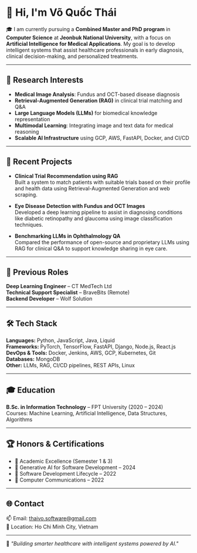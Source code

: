 # 👋 Hi, I'm Võ Quốc Thái

🎓 I am currently pursuing a **Combined Master and PhD program** in **Computer Science** at **Jeonbuk National University**, with a focus on **Artificial Intelligence for Medical Applications**. My goal is to develop intelligent systems that assist healthcare professionals in early diagnosis, clinical decision-making, and personalized treatments.

---

## 🧠 Research Interests

- **Medical Image Analysis**: Fundus and OCT-based disease diagnosis  
- **Retrieval-Augmented Generation (RAG)** in clinical trial matching and Q&A  
- **Large Language Models (LLMs)** for biomedical knowledge representation  
- **Multimodal Learning**: Integrating image and text data for medical reasoning  
- **Scalable AI Infrastructure** using GCP, AWS, FastAPI, Docker, and CI/CD

---

## 🔬 Recent Projects

- **Clinical Trial Recommendation using RAG**  
  Built a system to match patients with suitable trials based on their profile and health data using Retrieval-Augmented Generation and web scraping.

- **Eye Disease Detection with Fundus and OCT Images**  
  Developed a deep learning pipeline to assist in diagnosing conditions like diabetic retinopathy and glaucoma using image classification techniques.

- **Benchmarking LLMs in Ophthalmology QA**  
  Compared the performance of open-source and proprietary LLMs using RAG for clinical Q&A to support knowledge sharing in eye care.

---

## 💼 Previous Roles

**Deep Learning Engineer** – CT MedTech Ltd  
**Technical Support Specialist** – BraveBits (Remote)  
**Backend Developer** – Wolf Solution  

---

## 🛠 Tech Stack

**Languages:** Python, JavaScript, Java, Liquid  
**Frameworks:** PyTorch, TensorFlow, FastAPI, Django, Node.js, React.js  
**DevOps & Tools:** Docker, Jenkins, AWS, GCP, Kubernetes, Git  
**Databases:** MongoDB  
**Other:** LLMs, RAG, CI/CD pipelines, REST APIs, Linux

---

## 🎓 Education

**B.Sc. in Information Technology** – FPT University (2020 – 2024)  
Courses: Machine Learning, Artificial Intelligence, Data Structures, Algorithms

---

## 🏆 Honors & Certifications

- 🥇 Academic Excellence (Semester 1 & 3)  
- 📜 Generative AI for Software Development – 2024  
- 📜 Software Development Lifecycle – 2022  
- 📜 Computer Communications – 2022

---

## 🌐 Contact

📫 Email: thaivo.software@gmail.com  
📍 Location: Ho Chi Minh City, Vietnam  

---

🧠 *"Building smarter healthcare with intelligent systems powered by AI."*
